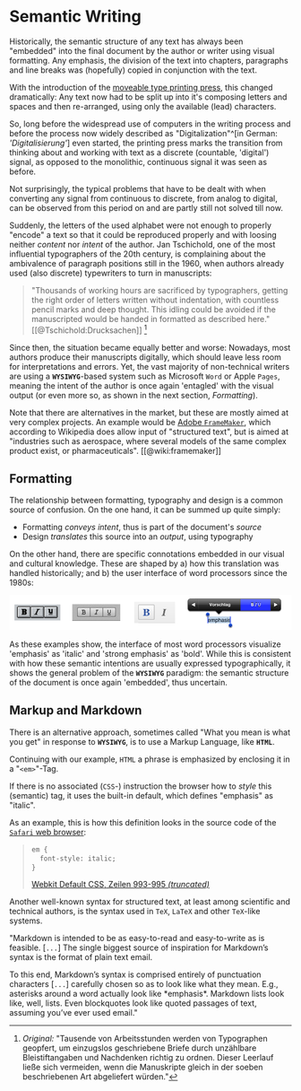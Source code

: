 
<!-- 

narative: 
- we need structured text. 
- html and latex are too hard
 and media-specific!
- ok, then markdown
  - from web
  - extensions for elements
- publication structure: papermill config

- semantic vs. style 

-->


# Semantic Writing

Historically, the semantic structure of any text has always been "embedded" into the final document by the author or writer using visual formatting. 
Any emphasis, the division of the text into chapters, paragraphs and line breaks was (hopefully) copied in conjunction with the text.

With the introduction of the [moveable type printing press](https://en.wikipedia.org/wiki/Movable_type), this changed dramatically:
Any text now had to be split up into it's composing letters and spaces and then re-arranged, using only the available (lead) characters.

So, long before the widespread use of computers in the writing process and before the process now widely described as "Digitalization"^[in German: *'Digitalisierung'*] even started,
the printing press marks the transition from thinking about and working with text as a discrete (countable, 'digital') signal, 
as opposed to the monolithic, continuous signal it was seen as before.

Not surprisingly, the typical problems that have to be dealt with when converting any signal from continuous to discrete, from analog to digital, can be observed from this period on and are partly still not solved till now.

Suddenly, the letters of the used alphabet were not enough to properly "encode" a text so that it could be reproduced properly and with loosing neither *content* nor *intent* of the author. Jan Tschichold, one of the most influential typographers of the 20th century, is complaining about the ambivalence of paragraph positions still in the 1960, when authors already used (also discrete) typewriters to turn in manuscripts:

> "Thousands of working hours are sacrificed by typographers,
> getting the right order of letters written without indentation,
> with countless pencil marks and deep thought.
> This idling could be avoided if the manuscripted would be
> handed in formatted as described here." [[@Tschichold:Drucksachen]] [^fn-tschicholdparagraphs]

[^fn-tschicholdparagraphs]: *Original:* "Tausende von Arbeitsstunden werden von Typographen geopfert, 
um einzugslos geschriebene Briefe durch unzählbare Bleistiftangaben
und Nachdenken richtig zu ordnen.
Dieser Leerlauf ließe sich vermeiden, wenn die Manuskripte gleich
in der soeben beschriebenen Art abgeliefert würden."


Since then, the situation became equally better and worse: 
Nowadays, most authors produce their manuscripts digitally, which should leave less room for interpretations and errors.
Yet, the vast majority of non-technical writers are using a **`WYSIWYG`**-based system such as Microsoft `Word` or Apple `Pages`, meaning the intent of the author is once again 'entagled' with the visual output (or even more so, as shown in the next section, *Formatting*).

Note that there are alternatives in the market, but these are mostly aimed at very complex projects.
An example would be [Adobe `FrameMaker`](https://en.wikipedia.org/wiki/Adobe_Framemaker), which according to Wikipedia does allow input of "structured text", but is aimed at "industries such as aerospace, where several models of the same complex product exist, or pharmaceuticals". [[@wiki:framemaker]]


## Formatting

<!-- narrative:
- historic connotations - traditional way to stylize intend (partly cause of the confusion)
- ex: the intent is *emphasize*
   - the "default" style is an *italic* font variant
   - historically also underlining has been used
   - in a web browser, this can be taken quite literally: -->

The relationship between formatting, typography and design 
is a common source of confusion. 
On the one hand, it can be summed up quite simply:

* Formatting *conveys intent*, thus is part of the document's *source*
* Design *translates* this source into an *output*, using typography

On the other hand, there are specific connotations embedded in our visual and cultural knowledge.
These are shaped by a) how this translation was handled historically; and b) the user interface of word processors since the 1980s:

![Bold/Italic buttons. From left to right: Microsoft Word 2.0 (1989); Apple Pages (2009); WordPress (2012); Apple iOS 6 (2012) ](../_images/bold-italic-buttons.png)

As these examples show, the interface of most word processors visualize 'emphasis' as 'italic' and 'strong emphasis' as 'bold'.
While this is consistent with how these semantic intentions are usually expressed typographically, 
it shows the general problem of the **`WYSIWYG`** paradigm: 
the semantic structure of the document is once again 'embedded', thus uncertain.


## Markup and Markdown

There is an alternative approach, sometimes called "What you mean is what you get" in response to **`WYSIWYG`**, 
is to use a Markup Language, like **`HTML`**.
   
Continuing with our example, `HTML` a phrase is emphasized by enclosing it in a "`<em>`"-Tag.

If there is no associated (`CSS`-) instruction the browser how to *style* this (semantic) tag, it uses the built-in default, which defines "emphasis" as "italic".

As an example, this is how this definition looks in the source code of the [`Safari` web browser](http://apple.com/safari):

> ```
> em {
>   font-style: italic;
> }
> ``` 
> 
> [Webkit Default CSS, Zeilen 993-995 *(truncated)*](https://github.com/WebKit/webkit/blob/453a7eab8e40608be3cbcf29c59137606f1bf4d7/Source/WebCore/css/html.css#L993-L995)


Another well-known syntax for structured text, at least among scientific and technical authors, is the syntax used in `TeX`, `LaTeX` and other `TeX`-like systems.

"Markdown is intended to be as easy-to-read and easy-to-write as is feasible. [`...`] 
The single biggest source of inspiration for Markdown’s syntax is the format of plain text email.

To this end, Markdown’s syntax is comprised entirely of punctuation characters [`...`] carefully chosen so as to look like what they mean. 
E.g., asterisks around a word actually look like \*emphasis\*. Markdown lists look like, well, lists. Even blockquotes look like quoted passages of text, assuming you’ve ever used email."

